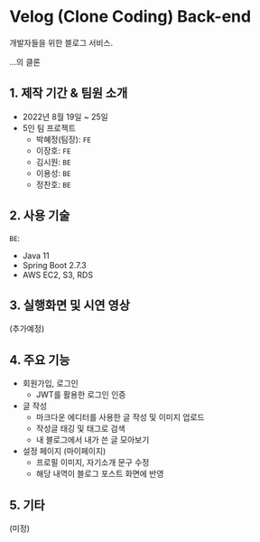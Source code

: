 # Velog (Clone Coding) Back-end

개발자들을 위한 블로그 서비스.

...의 클론

## 1. 제작 기간 & 팀원 소개

* 2022년 8월 19일 ~ 25일
* 5인 팀 프로젝트
  * 박혜정(팀장): `FE`
  * 이장호: `FE`
  * 김시원: `BE`
  * 이용성: `BE`
  * 정찬호: `BE`

## 2. 사용 기술

`BE`:

* Java 11
* Spring Boot 2.7.3
* AWS EC2, S3, RDS

## 3. 실행화면 및 시연 영상

(추가예정)

## 4. 주요 기능

* 회원가입, 로그인
  * JWT를 활용한 로그인 인증
* 글 작성
  * 마크다운 에디터를 사용한 글 작성 및 이미지 업로드
  * 작성글 태깅 및 태그로 검색
  * 내 블로그에서 내가 쓴 글 모아보기
* 설정 페이지 (마이페이지)
  * 프로필 이미지, 자기소개 문구 수정
  * 해당 내역이 블로그 포스트 화면에 반영

## 5. 기타

(미정)